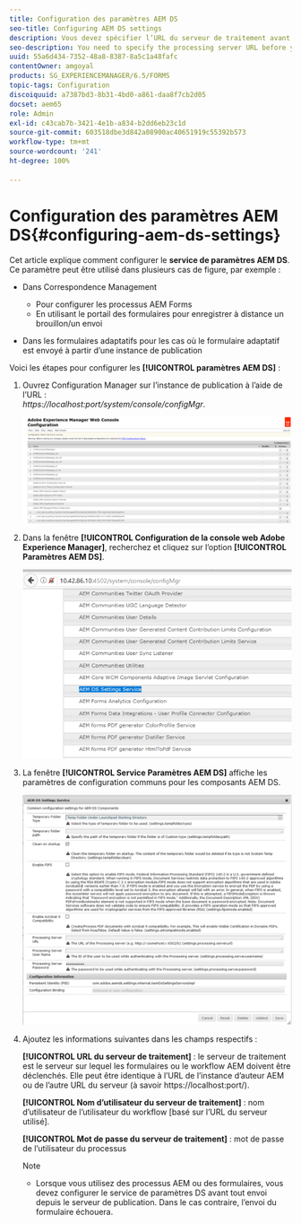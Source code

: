```yaml
---
title: Configuration des paramètres AEM DS
seo-title: Configuring AEM DS settings
description: Vous devez spécifier l’URL du serveur de traitement avant d’envoyer un formulaire.
seo-description: You need to specify the processing server URL before you submit a form.
uuid: 55a6d434-7352-48a8-8387-8a5c1a48fafc
contentOwner: amgoyal
products: SG_EXPERIENCEMANAGER/6.5/FORMS
topic-tags: Configuration
discoiquuid: a7387bd3-8b31-4bd0-a861-daa8f7cb2d05
docset: aem65
role: Admin
exl-id: c43cab7b-3421-4e1b-a834-b2dd6eb23c1d
source-git-commit: 603518dbe3d842a08900ac40651919c55392b573
workflow-type: tm+mt
source-wordcount: '241'
ht-degree: 100%

---
```


# Configuration des paramètres AEM DS{#configuring-aem-ds-settings}

Cet article explique comment configurer le **service de paramètres AEM DS**. Ce paramètre peut être utilisé dans plusieurs cas de figure, par exemple :

* Dans Correspondence Management

   * Pour configurer les processus AEM Forms
   * En utilisant le portail des formulaires pour enregistrer à distance un brouillon/un envoi

* Dans les formulaires adaptatifs pour les cas où le formulaire adaptatif est envoyé à partir d’une instance de publication

Voici les étapes pour configurer les **[!UICONTROL paramètres AEM DS]** :

1. Ouvrez Configuration Manager sur l’instance de publication à l’aide de l’URL :\
   *https://localhost:port/system/console/configMgr*.

   ![Configuration de la console web AEM](assets/web_configuration_console_new.png)

1. Dans la fenêtre **[!UICONTROL Configuration de la console web Adobe Experience Manager]**, recherchez et cliquez sur l’option **[!UICONTROL Paramètres AEM DS]**.

   ![Paramètres DS](assets/ds_settings_new.png)

1. La fenêtre **[!UICONTROL Service Paramètres AEM DS]** affiche les paramètres de configuration communs pour les composants AEM DS.

   ![Service Paramètres DS](assets/ds_settings_service_new.png)

1. Ajoutez les informations suivantes dans les champs respectifs :

   **[!UICONTROL URL du serveur de traitement]** : le serveur de traitement est le serveur sur lequel les formulaires ou le workflow AEM doivent être déclenchés. Elle peut être identique à l’URL de l’instance d’auteur AEM ou de l’autre URL du serveur (à savoir https://localhost:port/).

   **[!UICONTROL Nom d’utilisateur du serveur de traitement]** : nom d’utilisateur de l’utilisateur du workflow [basé sur l’URL du serveur utilisé].

   **[!UICONTROL Mot de passe du serveur de traitement]** : mot de passe de l’utilisateur du processus

   >[!NOTE]
   >
   >
   >    
   >    
   >    * Lorsque vous utilisez des processus AEM ou des formulaires, vous devez configurer le service de paramètres DS avant tout envoi depuis le serveur de publication. Dans le cas contraire, l’envoi du formulaire échouera.

